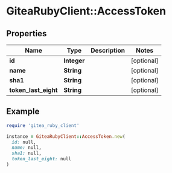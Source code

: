 # GiteaRubyClient::AccessToken

## Properties

| Name | Type | Description | Notes |
| ---- | ---- | ----------- | ----- |
| **id** | **Integer** |  | [optional] |
| **name** | **String** |  | [optional] |
| **sha1** | **String** |  | [optional] |
| **token_last_eight** | **String** |  | [optional] |

## Example

```ruby
require 'gitea_ruby_client'

instance = GiteaRubyClient::AccessToken.new(
  id: null,
  name: null,
  sha1: null,
  token_last_eight: null
)
```

